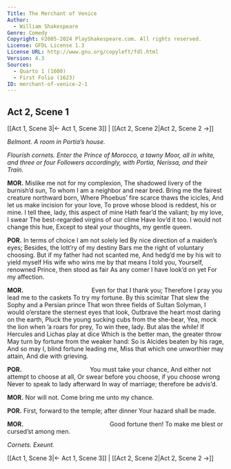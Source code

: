 ```yaml
---
Title: The Merchant of Venice
Author: 
  - William Shakespeare
Genre: Comedy
Copyright: ©2005-2024 PlayShakespeare.com. All rights reserved.
License: GFDL License 1.3
License URL: http://www.gnu.org/copyleft/fdl.html
Version: 4.3
Sources:
  - Quarto 1 (1600)
  - First Folio (1623)
ID: merchant-of-venice-2-1
---
```


## Act 2, Scene 1
[[Act 1, Scene 3|← Act 1, Scene 3]] | [[Act 2, Scene 2|Act 2, Scene 2 →]]

*Belmont. A room in Portia’s house.*

*Flourish cornets. Enter the Prince of Morocco, a tawny Moor, all in white, and three or four Followers accordingly, with Portia, Nerissa, and their Train.*

**MOR.**
Mislike me not for my complexion,
The shadowed livery of the burnish’d sun,
To whom I am a neighbor and near bred.
Bring me the fairest creature northward born,
Where Phoebus’ fire scarce thaws the icicles,
And let us make incision for your love,
To prove whose blood is reddest, his or mine.
I tell thee, lady, this aspect of mine
Hath fear’d the valiant; by my love, I swear
The best-regarded virgins of our clime
Have lov’d it too. I would not change this hue,
Except to steal your thoughts, my gentle queen.

**POR.**
In terms of choice I am not solely led
By nice direction of a maiden’s eyes;
Besides, the lott’ry of my destiny
Bars me the right of voluntary choosing.
But if my father had not scanted me,
And hedg’d me by his wit to yield myself
His wife who wins me by that means I told you,
Yourself, renowned Prince, then stood as fair
As any comer I have look’d on yet
For my affection.

**MOR.**
           Even for that I thank you;
Therefore I pray you lead me to the caskets
To try my fortune. By this scimitar
That slew the Sophy and a Persian prince
That won three fields of Sultan Solyman,
I would o’erstare the sternest eyes that look,
Outbrave the heart most daring on the earth,
Pluck the young sucking cubs from the she-bear,
Yea, mock the lion when ’a roars for prey,
To win thee, lady. But alas the while!
If Hercules and Lichas play at dice
Which is the better man, the greater throw
May turn by fortune from the weaker hand:
So is Alcides beaten by his rage,
And so may I, blind fortune leading me,
Miss that which one unworthier may attain,
And die with grieving.

**POR.**
           You must take your chance,
And either not attempt to choose at all,
Or swear before you choose, if you choose wrong
Never to speak to lady afterward
In way of marriage; therefore be advis’d.

**MOR.**
Nor will not. Come bring me unto my chance.

**POR.**
First, forward to the temple; after dinner
Your hazard shall be made.

**MOR.**
              Good fortune then!
To make me blest or cursed’st among men.

*Cornets. Exeunt.*

[[Act 1, Scene 3|← Act 1, Scene 3]] | [[Act 2, Scene 2|Act 2, Scene 2 →]]
